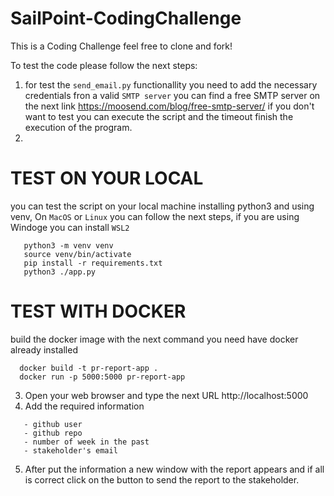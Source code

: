 # SailPoint-CodingChallenge
This is a Coding Challenge feel free to clone and fork!

To test the code please follow the next steps:

1. for test the `send_email.py` functionallity you need to add the necessary credentials fron a valid `SMTP server` you can find a free SMTP server on the next link https://moosend.com/blog/free-smtp-server/
   if you don't want to test you can execute the script and the timeout finish the execution of the program. 
2.

   # TEST ON YOUR LOCAL
   you can test the script on your local machine installing python3 and using venv, On `MacOS` or `Linux` you can follow the next steps, if you are using Windoge you can install `WSL2` 
```   
   python3 -m venv venv
   source venv/bin/activate
   pip install -r requirements.txt
   python3 ./app.py
```
  # TEST WITH DOCKER
  build the docker image with the next command you need have docker already installed
```
  docker build -t pr-report-app .
  docker run -p 5000:5000 pr-report-app
```
3. Open your web browser and type the next URL http://localhost:5000
4. Add the required information
```
   - github user
   - github repo
   - number of week in the past
   - stakeholder's email
```
5. After put the information a new window with the report appears and if all is correct click on the button to send the report to the stakeholder.
   
